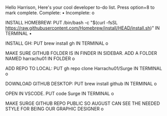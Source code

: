 Hello Harrison, Here's your cool developer to-do list. Press option+8 to mark complete. Complete: • Incomplete: o

INSTALL HOMEBREW: PUT /bin/bash -c "$(curl -fsSL https://raw.githubusercontent.com/Homebrew/install/HEAD/install.sh)" IN TERMINAL •

INSTALL GH: PUT brew install gh IN TERMINAL o 

MAKE SURE GITHUB FOLDER IS IN FINDER IN SIDEBAR. ADD A FOLDER NAMED harrachu01 IN FOLDER o

ADD REPO TO LOCAL: PUT gh repo clone Harrachu01/Surge IN TERMINAL o

DOWNLOAD GITHUB DESKTOP: PUT brew install github IN TERMINAL o

OPEN IN VSCODE. PUT code Surge IN TERMINAL o

MAKE SURGE GITHUB REPO PUBLIC SO AUGUST CAN SEE THE NEEDED STYLE FOR BEING OUR GRAPHIC DESIGNER o 
